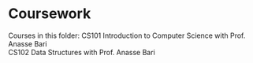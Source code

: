 # Coursework

Courses in this folder:
CS101 Introduction to Computer Science with Prof. Anasse Bari\
CS102 Data Structures with Prof. Anasse Bari
